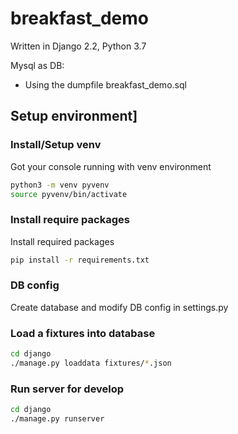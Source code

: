 # breakfast_demo


Written in Django 2.2, Python 3.7

Mysql as DB:
* Using the dumpfile breakfast_demo.sql

## Setup environment]

### Install/Setup venv
Got your console running with venv environment
```bash
python3 -m venv pyvenv
source pyvenv/bin/activate
```

### Install require packages
Install required packages
```bash
pip install -r requirements.txt
```
### DB config
Create database and modify DB config in settings.py

### Load a fixtures into database
```bash
cd django
./manage.py loaddata fixtures/*.json
```

### Run server for develop
```bash
cd django
./manage.py runserver
```

